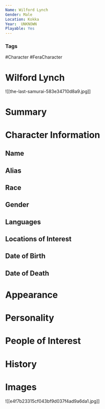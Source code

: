 ```yaml
---
Name: Wilford Lynch
Gender: Male
Location: Kokka
Year:  UNKNOWN
Playable: Yes
---
```


### Tags
#Character #FeraCharacter 
# Wilford Lynch
![[the-last-samurai-583e34710d8a9.jpg]]

# Summary


# Character Information

## Name

## Alias

## Race

## Gender

## Languages

## Locations of Interest

## Date of Birth

## Date of Death

# Appearance

# Personality

# People of Interest

# History

# Images

![[e4f7b23315cf043bf9d037f4ad9a6da1.jpg]]
